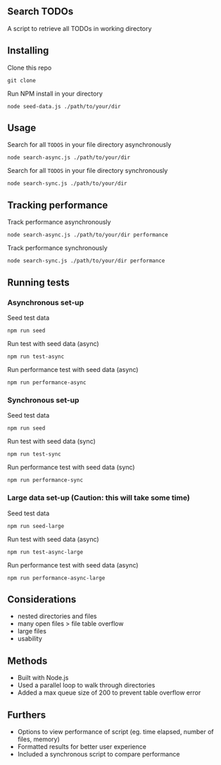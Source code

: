 ## Search TODOs

A script to retrieve all TODOs in working directory

## Installing

Clone this repo

```
git clone
```


Run NPM install in your directory  

```  
node seed-data.js ./path/to/your/dir 
```

## Usage

Search for all `TODOS` in your file directory asynchronously  

```  
node search-async.js ./path/to/your/dir
```

Search for all `TODOS` in your file directory synchronously  

```  
node search-sync.js ./path/to/your/dir
```

## Tracking performance

Track performance asynchronously  

```  
node search-async.js ./path/to/your/dir performance
```

Track performance synchronously  

```  
node search-sync.js ./path/to/your/dir performance
```

## Running tests

### Asynchronous set-up

Seed test data   

```  
npm run seed   
```

Run test with seed data (async)  

```  
npm run test-async  
```

Run performance test with seed data (async)  

```  
npm run performance-async  
```

### Synchronous set-up

Seed test data

```
npm run seed 
```

Run test with seed data (sync)

```
npm run test-sync
```

Run performance test with seed data (sync)

```
npm run performance-sync
```

### Large data set-up (Caution: this will take some time)

Seed test data 

```
npm run seed-large
```

Run test with seed data (async)

```
npm run test-async-large
```

Run performance test with seed data (async)

```
npm run performance-async-large
```

## Considerations

- nested directories and files
- many open files > file table overflow
- large files
- usability

## Methods

- Built with Node.js
- Used a parallel loop to walk through directories
- Added a max queue size of 200 to prevent table overflow error

## Furthers

- Options to view performance of script (eg. time elapsed, number of files, memory)
- Formatted results for better user experience
- Included a synchronous script to compare performance